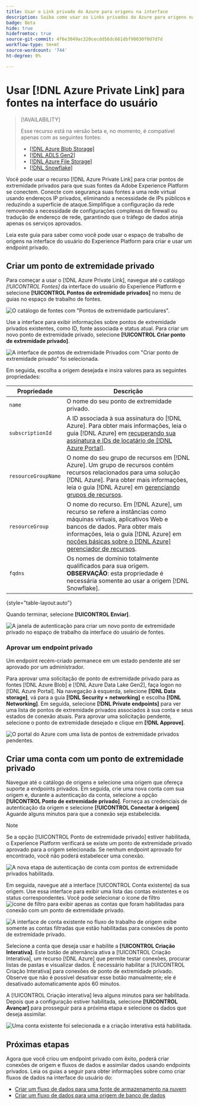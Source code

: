 ```yaml
---
title: Usar o Link privado do Azure para origens na interface
description: Saiba como usar os Links privados do Azure para origens na interface do usuário do Experience Platform.
badge: Beta
hide: true
hidefromtoc: true
source-git-commit: 4f6e3049ac320cecdd56dc661dbf90030f0d7d7d
workflow-type: tm+mt
source-wordcount: '744'
ht-degree: 0%

---
```


# Usar [!DNL Azure Private Link] para fontes na interface do usuário

>[!AVAILABILITY]
>
>Esse recurso está na versão beta e, no momento, é compatível apenas com as seguintes fontes:
>
>* [[!DNL Azure Blob Storage]](../../connectors/cloud-storage/blob.md)
>* [[!DNL ADLS Gen2]](../../connectors/cloud-storage/adls-gen2.md)
>* [[!DNL Azure File Storage]](../../connectors/cloud-storage/azure-file-storage.md)
>* [[!DNL Snowflake]](../../connectors/databases/snowflake.md)

Você pode usar o recurso [!DNL Azure Private Link] para criar pontos de extremidade privados para que suas fontes da Adobe Experience Platform se conectem. Conecte com segurança suas fontes a uma rede virtual usando endereços IP privados, eliminando a necessidade de IPs públicos e reduzindo a superfície de ataque.Simplifique a configuração da rede removendo a necessidade de configurações complexas de firewall ou tradução de endereço de rede, garantindo que o tráfego de dados atinja apenas os serviços aprovados.

Leia este guia para saber como você pode usar o espaço de trabalho de origens na interface do usuário do Experience Platform para criar e usar um endpoint privado.

## Criar um ponto de extremidade privado

Para começar a usar o [!DNL Azure Private Link], navegue até o catálogo *[!UICONTROL Fontes]* da interface do usuário do Experience Platform e selecione **[!UICONTROL Pontos de extremidade privados]** no menu de guias no espaço de trabalho de fontes.

![O catálogo de fontes com &quot;Pontos de extremidade particulares&quot;.](../../images/tutorials/private-links/catalog.png)

Use a interface para exibir informações sobre pontos de extremidade privados existentes, como ID, fonte associada e status atual. Para criar um novo ponto de extremidade privado, selecione **[!UICONTROL Criar ponto de extremidade privado]**.

![A interface de pontos de extremidade Privados com &quot;Criar ponto de extremidade privado&quot; foi selecionada.](../../images/tutorials/private-links/private-endpoints.png)

Em seguida, escolha a origem desejada e insira valores para as seguintes propriedades:

| Propriedade | Descrição |
| --- | --- |
| `name` | O nome do seu ponto de extremidade privado. |
| `subscriptionId` | A ID associada à sua assinatura do [!DNL Azure]. Para obter mais informações, leia o guia [!DNL Azure] em [recuperando sua assinatura e IDs de locatário de [!DNL Azure Portal]](https://learn.microsoft.com/en-us/azure/azure-portal/get-subscription-tenant-id). |
| `resourceGroupName` | O nome do seu grupo de recursos em [!DNL Azure]. Um grupo de recursos contém recursos relacionados para uma solução [!DNL Azure]. Para obter mais informações, leia o guia [!DNL Azure] em [gerenciando grupos de recursos](https://learn.microsoft.com/en-us/azure/azure-resource-manager/management/manage-resource-groups-portal). |
| `resourceGroup` | O nome do recurso. Em [!DNL Azure], um recurso se refere a instâncias como máquinas virtuais, aplicativos Web e bancos de dados. Para obter mais informações, leia o guia [!DNL Azure] em [noções básicas sobre o [!DNL Azure] gerenciador de recursos](https://learn.microsoft.com/en-us/azure/azure-resource-manager/management/overview). |
| `fqdns` | Os nomes de domínio totalmente qualificados para sua origem. **OBSERVAÇÃO**: esta propriedade é necessária somente ao usar a origem [!DNL Snowflake]. |

{style="table-layout:auto"}

Quando terminar, selecione **[!UICONTROL Enviar]**.

![A janela de autenticação para criar um novo ponto de extremidade privado no espaço de trabalho da interface do usuário de fontes.](../../images/tutorials/private-links/create-private-endpoint.png)

### Aprovar um endpoint privado

Um endpoint recém-criado permanece em um estado pendente até ser aprovado por um administrador.

Para aprovar uma solicitação de ponto de extremidade privado para as fontes [!DNL Azure Blob] e [!DNL Azure Data Lake Gen2], faça logon no [!DNL Azure Portal]. Na navegação à esquerda, selecione **[!DNL Data storage]**, vá para a guia **[!DNL Security + networking]** e escolha **[!DNL Networking]**. Em seguida, selecione **[!DNL Private endpoints]** para ver uma lista de pontos de extremidade privados associados à sua conta e seus estados de conexão atuais. Para aprovar uma solicitação pendente, selecione o ponto de extremidade desejado e clique em **[!DNL Approve]**.

![O portal do Azure com uma lista de pontos de extremidade privados pendentes.](../../images/tutorials/private-links/azure.png)

## Criar uma conta com um ponto de extremidade privado

Navegue até o catálogo de origens e selecione uma origem que ofereça suporte a endpoints privados. Em seguida, crie uma nova conta com sua origem e, durante a autenticação da conta, selecione a opção **[!UICONTROL Ponto de extremidade privado]**. Forneça as credenciais de autenticação da origem e selecione **[!UICONTROL Conectar à origem]** Aguarde alguns minutos para que a conexão seja estabelecida.

>[!NOTE]
>
>Se a opção [!UICONTROL Ponto de extremidade privado] estiver habilitada, o Experience Platform verificará se existe um ponto de extremidade privado aprovado para a origem selecionada. Se nenhum endpoint aprovado for encontrado, você não poderá estabelecer uma conexão.

![A nova etapa de autenticação de conta com pontos de extremidade privados habilitada.](../../images/tutorials/private-links/new-account.png)

Em seguida, navegue até a interface [!UICONTROL Conta existente] da sua origem. Use essa interface para exibir uma lista das contas existentes e os status correspondentes. Você pode selecionar o ícone de filtro ![ícone de filtro](../../../images/icons/filter.png) para exibir apenas as contas que foram habilitadas para conexão com um ponto de extremidade privado.

![A interface de conta existente no fluxo de trabalho de origem exibe somente as contas filtradas que estão habilitadas para conexões de ponto de extremidade privado.](../../images/tutorials/private-links/existing-private-endpoints.png)

Selecione a conta que deseja usar e habilite a **[!UICONTROL Criação Interativa]**. Este botão de alternância ativa a [!UICONTROL Criação Interativa], um recurso [!DNL Azure] que permite testar conexões, procurar listas de pastas e visualizar dados. É necessário habilitar a [!UICONTROL Criação Interativa] para conexões de ponto de extremidade privado. Observe que não é possível desativar esse botão manualmente; ele é desativado automaticamente após 60 minutos.

A [!UICONTROL Criação interativa] leva alguns minutos para ser habilitada. Depois que a configuração estiver habilitada, selecione **[!UICONTROL Avançar]** para prosseguir para a próxima etapa e selecione os dados que deseja assimilar.

![Uma conta existente foi selecionada e a criação interativa está habilitada.](../../images/tutorials/private-links/interactive-authoring.png)

## Próximas etapas

Agora que você criou um endpoint privado com êxito, poderá criar conexões de origem e fluxos de dados e assimilar dados usando endpoints privados. Leia os guias a seguir para obter informações sobre como criar fluxos de dados na interface do usuário do:

* [Criar um fluxo de dados para uma fonte de armazenamento na nuvem](../ui/dataflow/batch/cloud-storage.md)
* [Criar um fluxo de dados para uma origem de banco de dados](../ui/dataflow/databases.md)